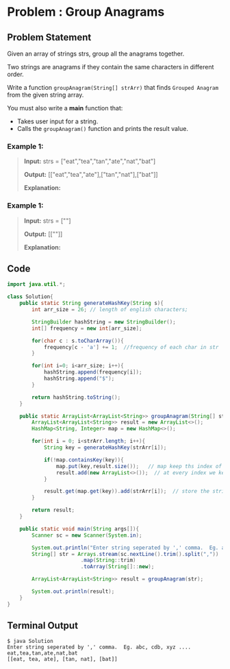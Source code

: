 # Problem : Group Anagrams

## Problem Statement

Given an array of strings strs, group all the anagrams together.

Two strings are anagrams if they contain the same characters in different order.

Write a function `groupAnagram(String[] strArr)` that finds `Grouped Anagram` from the given string array.

You must also write a **main** function that:

- Takes user input for a string.
- Calls the `groupAnagram()` function and prints the result value.

### Example 1:

> **Input:** strs = ["eat","tea","tan","ate","nat","bat"]
>
> **Output:** [["eat","tea","ate"],["tan","nat"],["bat"]]
>
> **Explanation:**

### Example 1:

> **Input:** strs = [""]
>
> **Output:** [[""]]
>
> **Explanation:**

## Code

```java
import java.util.*;

class Solution{
    public static String generateHashKey(String s){
        int arr_size = 26; // length of english characters;

        StringBuilder hashString = new StringBuilder();
        int[] frequency = new int[arr_size];

        for(char c : s.toCharArray()){
            frequency[c - 'a'] += 1;  //frequency of each char in str
        }

        for(int i=0; i<arr_size; i++){
            hashString.append(frequency[i]);
            hashString.append("$");
        }

        return hashString.toString();
    }

    public static ArrayList<ArrayList<String>> groupAnagram(String[] strArr){
        ArrayList<ArrayList<String>> result = new ArrayList<>();
        HashMap<String, Integer> map = new HashMap<>();

        for(int i = 0; i<strArr.length; i++){
            String key = generateHashKey(strArr[i]);

            if(!map.containsKey(key)){
                map.put(key,result.size());   // map keep ths index of the keys
                result.add(new ArrayList<>());  // at every index we keep the arraylist of same key,
            }

            result.get(map.get(key)).add(strArr[i]);  // store the string in its respective arraylist index
        }

        return result;
    }

    public static void main(String args[]){
        Scanner sc = new Scanner(System.in);

        System.out.println("Enter string seperated by ',' comma.  Eg. abc, cdb, xyz ....");
        String[] str = Arrays.stream(sc.nextLine().trim().split(","))
                        .map(String::trim)
                        .toArray(String[]::new);

        ArrayList<ArrayList<String>> result = groupAnagram(str);

        System.out.println(result);
    }
}
```

## Terminal Output

```
$ java Solution
Enter string seperated by ',' comma.  Eg. abc, cdb, xyz ....
eat,tea,tan,ate,nat,bat
[[eat, tea, ate], [tan, nat], [bat]]
```
